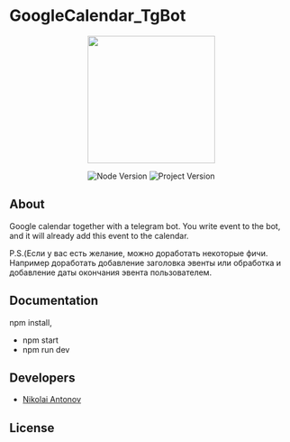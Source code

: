 # GoogleCalendar_TgBot

<p align="center">
      <img src="https://i.ibb.co/wzW7sZ3/24727237-63ca4716a2397.jpg" width="226">
</p>

<p align="center">
   <img src="https://img.shields.io/badge/Node-v20-green" alt="Node Version">
   <img src="https://img.shields.io/badge/Project-v1-orange" alt="Project Version">
</p>

## About
Google calendar together with a telegram bot. You write event to the bot, and it will already add this event to the calendar.

P.S.(Если у вас есть желание, можно доработать некоторые фичи. Например доработать добавление заголовка эвенты или обработка и добавление даты окончания эвента пользователем.


## Documentation

npm install, 
 - npm start
 - npm run dev

## Developers

- [Nikolai Antonov](https://github.com/Anti6ot)

## License
